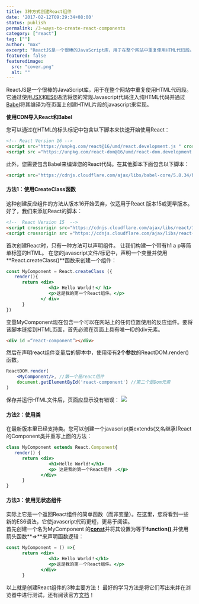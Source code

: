 ```yaml
---
title: 3种方式创建React组件
date: '2017-02-12T09:29:34+08:00'
status: publish
permalink: /3-ways-to-create-react-components
category: ["react"] 
tag: [""]
author: "max"
excerpt: "ReactJS是一个很棒的JavaScript库，用于在整个网站中重复使用HTML代码段。它通过使用JSX语法将您的常规Javascript代码注入纯HTML代码并通过Babel将其编译为在页面上创建HTML片段的javascript来实现"
featured: false
featuredimage:
  src: "cover.png"
  alt: ""
---
```

ReactJS是一个很棒的JavaScript库，用于在整个网站中重复使用HTML代码段。它通过使用[JSX](https://facebook.github.io/react/docs/introducing-jsx.html)和[ES6](http://es6-features.org/#Constants)语法将您的常规Javascript代码注入纯HTML代码并通过[Babel](https://babeljs.io/)将其编译为在页面上创建HTML片段的javascript来实现。

**使用CDN导入React和Babel**

您可以通过在HTML的标头标记中包含以下脚本来快速开始使用React：

```html
<!-- React Version 16 -->
<script src="https://unpkg.com/react@16/umd/react.development.js " crossorigin=""></script>
<script src ="https://unpkg.com/react-dom@16/umd/react-dom.development.js "crossorigin></script>
```

此外，您需要包含Babel来编译您的React代码。在其他脚本下面包含以下脚本： 
```html
<script src="https://cdnjs.cloudflare.com/ajax/libs/babel-core/5.8.34/browser.js"></script>
```

#### 方法1：使用CreateClass函数

这种创建反应组件的方法从版本16开始丢弃，仅适用于React 版本15或更早版本。 好了，我们来添加React的脚本：
 ```html
<!--  React Version 15  -->
<script crossorigin src="https://cdnjs.cloudflare.com/ajax/libs/react/15.6.1/react.js"></script>
<script crossorigin src ="https://cdnjs.cloudflare.com/ajax/libs/react-dom/15.6.1/react-dom.js"></script>
```

首次创建React时，只有一种方法可以声明组件。 让我们构建一个带有h1 a p等简单标签的HTML。 在您的javascript文件/标记中，声明一个变量并使用**React.createClass()**函数来创建一个组件： 
```jsx
const MyComponent = React.createClass ({
   render(){
      return <div>
                <h1> Hello World！</ h1>
                <p>这是我的第一个React组件。</p>
             </ div>
      }
})
```

变量MyComponent现在包含一个可以在网站上的任何位置使用的反应组件。要将该脚本链接到HTML页面，首先必须在页面上具有唯一ID的div元素。 
```html
<div id =“react-component”></div>
```

然后在声明react组件变量后的脚本中，使用带有**2个参**数的ReactDOM.render()函数。 
```jsx
ReactDOM.render( 
    <MyComponent/>, //第一个是react组件
    document.getElementById('react-component') //第二个是Dom元素
)
```

保存并运行HTML文件后，页面应显示没有错误： 
![](https://blog.imaxyoung.com/wp-content/uploads/2017/02/html.jpg)

#### 方法2：使用类


在最新版本里已经支持类。您可以创建一个javascript类extends(又名继承)React的Component类并重写上面的方法： 
```jsx
class MyComponent extends React.Component{
   render() {
      return <div>
                <h1>Hello World!</h1>
                <p> 这是我的第一个React组件 .</p>
             </div>
      }
}
```

#### 方法3：使用无状态组件

实际上它是一个返回React组件的简单函数（而非变量）。在这里，您将看到一些新的ES6语法，它使javascript代码更短，更易于阅读。<br>
首先创建一个名为MyComponent 的[**const**](https://developer.mozilla.org/en-US/docs/Web/JavaScript/Reference/Statements/const)并将其设置为等于**function()**,并使用箭头函数**=&gt;**来声明函数逻辑： 

```jsx
const MyComponent = () =>{
      return <div>
                <h1> Hello World！</h1>
                <p>这是我的第一个React组件。</p>
             </div>
      }
```

以上就是创建React组件的3种主要方法！ 最好的学习方法是将它们写出来并在浏览器中进行测试，还有阅读官方[文档](https://facebook.github.io/react/docs/hello-world.html)！ 